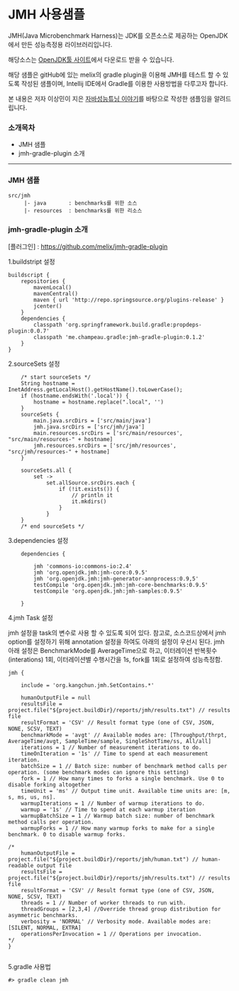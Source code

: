 JMH 사용샘플
===

JMH(Java Microbenchmark Harness)는 JDK를 오픈소스로 제공하는 OpenJDK에서 만든 성능측정용 라이브러리입니다.

해당소스는 [OpenJDK툴 사이트](http://openjdk.java.net/projects/code-tools/jmh)에서 다운로드 받을 수 있습니다.

해당 샘플은 gitHub에 있는 melix의 gradle plugin을 이용해 JMH를 테스트 할 수 있도록 작성된 샘플이며, Intellij IDE에서 Gradle를 이용한 사용방법을 다루고자 합니다.

본 내용은 저자 이상민이 지은 [자바성능튜닝 이야기](http://www.insightbook.co.kr/post/6685)를 바탕으로 작성한 샘플임을 알려드립니다.

### 소개목차

* JMH 샘플
* jmh-gradle-plugin 소개

---

### JMH 샘플
```
src/jmh
     |- java       : benchmarks를 위한 소스
     |- resources  : benchmarks를 위한 리소스
```

### jmh-gradle-plugin 소개
[플러그인] : https://github.com/melix/jmh-gradle-plugin

1.buildstript 설정

```
buildscript {
    repositories {
        mavenLocal()
        mavenCentral()
        maven { url 'http://repo.springsource.org/plugins-release' }
        jcenter()
    }
    dependencies {
        classpath 'org.springframework.build.gradle:propdeps-plugin:0.0.7'
        classpath 'me.champeau.gradle:jmh-gradle-plugin:0.1.2'
    }
}
```

2.sourceSets 설정
```
    /* start sourceSets */
    String hostname = InetAddress.getLocalHost().getHostName().toLowerCase();
    if (hostname.endsWith('.local')) {
        hostname = hostname.replace(".local", '')
    }
    sourceSets {
        main.java.srcDirs = ['src/main/java']
        jmh.java.srcDirs = ['src/jmh/java']
        main.resources.srcDirs = ['src/main/resources', "src/main/resources-" + hostname]
        jmh.resources.srcDirs = ['src/jmh/resources', "src/jmh/resources-" + hostname]
    }

    sourceSets.all {
        set ->
            set.allSource.srcDirs.each {
                if (!it.exists()) {
                    // println it
                    it.mkdirs()
                }
            }
    }
    /* end sourceSets */
```

3.dependencies 설정

```
    dependencies {

        jmh 'commons-io:commons-io:2.4'
        jmh 'org.openjdk.jmh:jmh-core:0.9.5'
        jmh 'org.openjdk.jmh:jmh-generator-annprocess:0.9,5'
        testCompile 'org.openjdk.jmh:jmh-core-benchmarks:0.9.5'
        testCompile 'org.openjdk.jmh:jmh-samples:0.9.5'

    }
```

4.jmh Task 설정

jmh 설정을 task의 변수로 사용 할 수 있도록 되어 있다.
참고로, 소스코드상에서 jmh option를 설정하기 위해 annotation 설정을 하여도 아래의 설정이 우선시 된다.
jmh 아래 설정은 BenchmarkMode를 AverageTime으로 하고, 이터레이션 반복횟수(interations) 1회, 
이터레이션별 수행시간을 1s, fork를 1회로 설정하여 성능측정함.


```
jmh {

    include = 'org.kangchun.jmh.SetContains.*'

    humanOutputFile = null
    resultsFile = project.file("${project.buildDir}/reports/jmh/results.txt") // results file
    resultFormat = 'CSV' // Result format type (one of CSV, JSON, NONE, SCSV, TEXT)
    benchmarkMode = 'avgt' // Available modes are: [Throughput/thrpt, AverageTime/avgt, SampleTime/sample, SingleShotTime/ss, All/all]
    iterations = 1 // Number of measurement iterations to do.
    timeOnIteration = '1s' // Time to spend at each measurement iteration.
    batchSize = 1 // Batch size: number of benchmark method calls per operation. (some benchmark modes can ignore this setting)
    fork = 1 // How many times to forks a single benchmark. Use 0 to disable forking altogether
    timeUnit = 'ms' // Output time unit. Available time units are: [m, s, ms, us, ns].
    warmupIterations = 1 // Number of warmup iterations to do.
    warmup = '1s' // Time to spend at each warmup iteration
    warmupBatchSize = 1 // Warmup batch size: number of benchmark method calls per operation.
    warmupForks = 1 // How many warmup forks to make for a single benchmark. 0 to disable warmup forks.

/*
    humanOutputFile = project.file("${project.buildDir}/reports/jmh/human.txt") // human-readable output file
    resultsFile = project.file("${project.buildDir}/reports/jmh/results.txt") // results file
    resultFormat = 'CSV' // Result format type (one of CSV, JSON, NONE, SCSV, TEXT)
    threads = 1 // Number of worker threads to run with.
    threadGroups = [2,3,4] //Override thread group distribution for asymmetric benchmarks.
    verbosity = 'NORMAL' // Verbosity mode. Available modes are: [SILENT, NORMAL, EXTRA]
    operationsPerInvocation = 1 // Operations per invocation.
*/
}


```

5.gradle 사용법

```
#> gradle clean jmh
```
